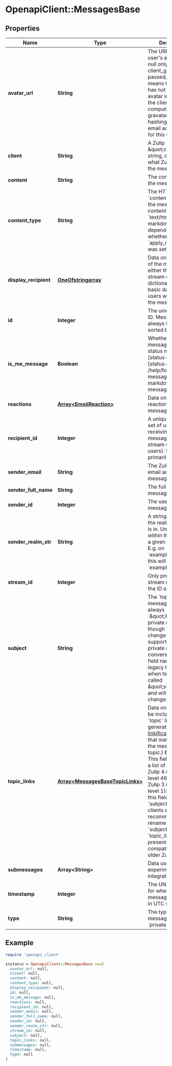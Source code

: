 # OpenapiClient::MessagesBase

## Properties

| Name | Type | Description | Notes |
| ---- | ---- | ----------- | ----- |
| **avatar_url** | **String** | The URL of the user&#39;s avatar.  Can be null only if client_gravatar was passed, which means that the user has not uploaded an avatar in Zulip, and the client should compute the gravatar URL by hashing the user&#39;s email address itself for this user.  | [optional] |
| **client** | **String** | A Zulip \&quot;client\&quot; string, describing what Zulip client sent the message.  | [optional] |
| **content** | **String** | The content/body of the message.  | [optional] |
| **content_type** | **String** | The HTTP &#x60;content_type&#x60; for the message content.  This will be &#x60;text/html&#x60; or &#x60;text/x-markdown&#x60;, depending on whether &#x60;apply_markdown&#x60; was set.  | [optional] |
| **display_recipient** | [**OneOfstringarray**](OneOfstringarray.md) | Data on the recipient of the message; either the name of a stream or a dictionary containing basic data on the users who received the message.  | [optional] |
| **id** | **Integer** | The unique message ID.  Messages should always be displayed sorted by ID.  | [optional] |
| **is_me_message** | **Boolean** | Whether the message is a [/me status message][status-messages]  [status-messages]: /help/format-your-message-using-markdown#status-messages  | [optional] |
| **reactions** | [**Array&lt;EmojiReaction&gt;**](EmojiReaction.md) | Data on any reactions to the message.  | [optional] |
| **recipient_id** | **Integer** | A unique ID for the set of users receiving the message (either a stream or group of users).  Useful primarily for hashing.  | [optional] |
| **sender_email** | **String** | The Zulip display email address of the message&#39;s sender.  | [optional] |
| **sender_full_name** | **String** | The full name of the message&#39;s sender.  | [optional] |
| **sender_id** | **Integer** | The user ID of the message&#39;s sender.  | [optional] |
| **sender_realm_str** | **String** | A string identifier for the realm the sender is in.  Unique only within the context of a given Zulip server.  E.g. on &#x60;example.zulip.com&#x60;, this will be &#x60;example&#x60;.  | [optional] |
| **stream_id** | **Integer** | Only present for stream messages; the ID of the stream.  | [optional] |
| **subject** | **String** | The &#x60;topic&#x60; of the message.  Currently always &#x60;\&quot;\&quot;&#x60; for private messages, though this could change if Zulip adds support for topics in private message conversations.  The field name is a legacy holdover from when topics were called \&quot;subjects\&quot; and will eventually change.  | [optional] |
| **topic_links** | [**Array&lt;MessagesBaseTopicLinks&gt;**](MessagesBaseTopicLinks.md) | Data on any links to be included in the &#x60;topic&#x60; line (these are generated by [custom linkification filters](/help/add-a-custom-linkifier) that match content in the message&#39;s topic.)  **Changes**: This field contained a list of urls before   Zulip 4.0 (feature level 46).  New in Zulip 3.0 (feature level 1): Previously, this field was called &#x60;subject_links&#x60;; clients are recommended to rename &#x60;subject_links&#x60; to &#x60;topic_links&#x60; if present for compatibility with older Zulip servers.  | [optional] |
| **submessages** | **Array&lt;String&gt;** | Data used for certain experimental Zulip integrations.  | [optional] |
| **timestamp** | **Integer** | The UNIX timestamp for when the message was sent, in UTC seconds.  | [optional] |
| **type** | **String** | The type of the message: &#x60;stream&#x60; or &#x60;private&#x60;.  | [optional] |

## Example

```ruby
require 'openapi_client'

instance = OpenapiClient::MessagesBase.new(
  avatar_url: null,
  client: null,
  content: null,
  content_type: null,
  display_recipient: null,
  id: null,
  is_me_message: null,
  reactions: null,
  recipient_id: null,
  sender_email: null,
  sender_full_name: null,
  sender_id: null,
  sender_realm_str: null,
  stream_id: null,
  subject: null,
  topic_links: null,
  submessages: null,
  timestamp: null,
  type: null
)
```

